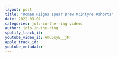 ```yaml
---
layout: post
title: "Roman Reigns spear Drew McIntyre #shorts"
date: 2022-03-09
categories: jofo-in-the-ring videos
author: jofo-in-the-ring
spotify_track_id: 
youtube_video_id: Amu5KyE__jM
apple_track_id: 
youtube_metadata: 
---
```

